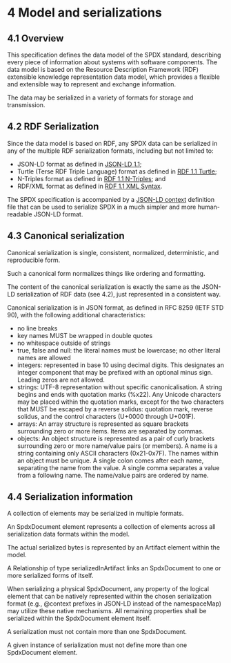 # 4 Model and serializations

## 4.1 Overview <a name="4.1"></a>

This specification defines the data model of the SPDX standard, describing every piece of information about systems with software components. The data model is based on the Resource Description Framework (RDF) extensible knowledge representation data model, which provides a flexible and extensible way to represent and exchange information.

The data may be serialized in a variety of formats for storage and transmission.

## 4.2 RDF Serialization <a name="4.2"></a>

Since the data model is based on RDF, any SPDX data can be serialized in any of the multiple RDF serialization formats, including but not limited to:

- JSON-LD format as defined in [JSON-LD 1.1](https://www.w3.org/TR/json-ld11/);
- Turtle (Terse RDF Triple Language) format as defined in [RDF 1.1 Turtle](https://www.w3.org/TR/turtle/);
- N-Triples format as defined in [RDF 1.1 N-Triples](https://www.w3.org/TR/n-triples/); and
- RDF/XML format as defined in [RDF 1.1 XML Syntax](https://www.w3.org/TR/rdf-syntax-grammar/).

The SPDX specification is accompanied by a [JSON-LD context](https://www.w3.org/TR/json-ld11/#the-context) definition file that can be used to serialize SPDX in a much simpler and more human-readable JSON-LD format.

## 4.3 Canonical serialization <a name="4.3"></a>

Canonical serialization is single, consistent, normalized, deterministic, and reproducible form.

Such a canonical form normalizes things like ordering and formatting.

The content of the canonical serialization is exactly the same as the JSON-LD serialization of RDF data (see 4.2), just represented in a consistent way.

Canonical serialization is in JSON format, as defined in RFC 8259 (IETF STD 90), with the following additional characteristics:

- no line breaks
- key names MUST be wrapped in double quotes
- no whitespace outside of strings
- true, false and null: the literal names must be lowercase; no other literal names are allowed
- integers: represented in base 10 using decimal digits. This designates an integer component that may be prefixed with an optional minus sign. Leading zeros are not allowed.
- strings: UTF-8 representation without specific canonicalisation. A string begins and ends with quotation marks (%x22). Any Unicode characters may be placed within the quotation marks, except for the two characters that MUST be escaped by a reverse solidus: quotation mark, reverse solidus, and the control characters (U+0000 through U+001F).
- arrays: An array structure is represented as square brackets surrounding zero or more items. Items are separated by commas.
- objects: An object structure is represented as a pair of curly brackets surrounding zero or more name/value pairs (or members). A name is a string containing only ASCII characters (0x21-0x7F). The names within an object must be unique. A single colon comes after each name, separating the name from the value. A single comma separates a value from a following name. The name/value pairs are ordered by name.

## 4.4 Serialization information <a name="4.4"></a>

A collection of elements may be serialized in multiple formats.

An SpdxDocument element represents a collection of
elements across all serialization data formats within the model.

The actual serialized bytes is represented by an Artifact element within the
model.

A Relationship of type serializedInArtifact links an SpdxDocument to one or
more serialized forms of itself.

When serializing a physical SpdxDocument, any property of the logical element
that can be natively represented within the chosen serialization format
(e.g., @context prefixes in JSON-LD instead of the namespaceMap) may utilize
these native mechanisms. All remaining properties shall be serialized within
the SpdxDocument element itself.

A serialization must not contain more than one SpdxDocument.

A given instance of serialization must not define more than one SpdxDocument
element.
